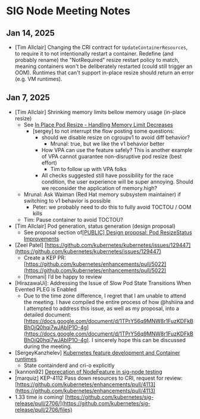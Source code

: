 # SIG Node Meeting Notes

## Jan 14, 2025

* \[Tim Allclair\] Changing the CRI contract for `UpdateContainerResources`, to require it to not intentionally restart a container. Redefine (and probably rename) the "NotRequired" resize restart policy to match, meaning containers won't be deliberately restarted (could still trigger an OOM). Runtimes that can't support in-place resize should return an error (e.g. VM runtimes).

## Jan 7, 2025

* \[Tim Allclair\] Shrinking memory limits bellow memory usage (in-place resize)  
  * See [In Place Pod Resize - Handling Memory Limit Decreases](https://docs.google.com/document/d/1cEFLXKwNOSNLAkzyhoJUgkBW0OiX-9bXB_aJV7OAypw/edit?tab=t.0)  
    * \[sergey\] to not interrupt the flow posting some questions:  
      * should we disable resize on cgroupv1 to avoid diff behavior?  
        * Mrunal: true, but we like the v1 behavior better  
      * How VPA can use the feature safely? This is another example of VPA cannot guarantee non-disruptive pod resize (best effort)  
        * Tim to follow up with VPA folks  
      * All checks suggested still have possibility for the race condition, the user experience will be super annoying. Should we reconsider the application of memory.high?  
  * Mrunal: Ask Waiman (Red Hat memory subsystem maintainer) if switching to v1 behavior is possible  
    * Peter: we probably need to do this to fully avoid TOCTOU / OOM kills  
  * Tim: Pause container to avoid TOCTOU?  
* \[Tim Allclair\] Pod generation, status generation (design proposal)  
  * See proposal section of[\[PUBLIC\] Design proposal: Pod ResizeStatus Improvements](https://docs.google.com/document/d/10m0vdWbjqF_q_f1_N3gVOD5YeNn09BwFcVVycG_MoEY/edit?tab=t.0#heading=h.3rtsrq1ip5xv)  
* \[Zeel Patel\] [https://github.com/kubernetes/kubernetes/issues/129447](https://github.com/kubernetes/kubernetes/issues/129447)   
  * Create a KEP PR: [https://github.com/kubernetes/enhancements/pull/5022](https://github.com/kubernetes/enhancements/pull/5022)   
  * \[fromani\] I’d be happy to review  
* \[HirazawaUi\]: Addressing the Issue of Slow Pod State Transitions When Evented PLEG is Enabled  
  * Due to the time zone difference, I regret that I am unable to attend the meeting. I have compiled the entire process of how @hshiina and I attempted to address this issue, as well as my proposal, into a detailed document: [https://docs.google.com/document/d/1TPrY56q9MNW8r1FuzKDFkBBhOjQ0hqi7wJAbIP1O-4g](https://docs.google.com/document/d/1TPrY56q9MNW8r1FuzKDFkBBhOjQ0hqi7wJAbIP1O-4g). I sincerely hope this can be discussed during the meeting.  
* \[SergeyKanzhelev\] [Kubernetes feature development and Container runtimes](https://docs.google.com/document/d/1y42XrUPrm-6DZby1RQjexYYoNn822IRR6igsOiy_62c/edit?tab=t.0#heading=h.2bbangbf1ha4)  
  * State containderd and cri-o explicitly  
* \[kannon92\] [Deprecation of NodeFeature in sig-node testing](https://github.com/kubernetes/kubernetes/pull/129166)  
* \[marquiz\] KEP-4112 Pass down resources to CRI, request for review:  
  [https://github.com/kubernetes/enhancements/pull/4113](https://github.com/kubernetes/enhancements/pull/4113)  
* 1.33 time is coming\! [https://github.com/kubernetes/sig-release/pull/2706/](https://github.com/kubernetes/sig-release/pull/2706/files)
